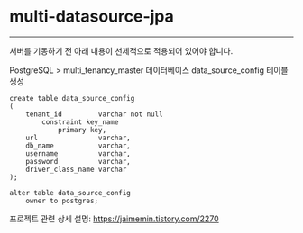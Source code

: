 # multi-datasource-jpa
---
서버를 기동하기 전 아래 내용이 선제적으로 적용되어 있어야 합니다.

PostgreSQL > multi_tenancy_master 데이터베이스  data_source_config 테이블 생성

```
create table data_source_config
(
    tenant_id         varchar not null
        constraint key_name
            primary key,
    url               varchar,
    db_name           varchar,
    username          varchar,
    password          varchar,
    driver_class_name varchar
);

alter table data_source_config
    owner to postgres;
```

프로젝트 관련 상세 설명: https://jaimemin.tistory.com/2270
